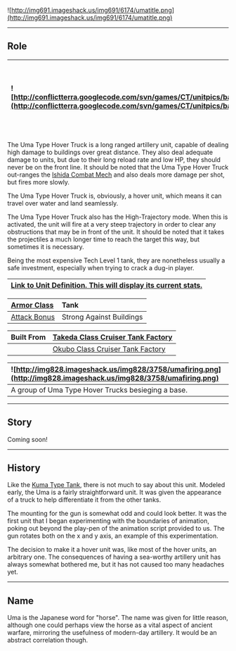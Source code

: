 ![http://img691.imageshack.us/img691/6174/umatitle.png](http://img691.imageshack.us/img691/6174/umatitle.png)


---


## Role ##

|![http://conflictterra.googlecode.com/svn/games/CT/unitpics/bartillery.png](http://conflictterra.googlecode.com/svn/games/CT/unitpics/bartillery.png)|Light mobile artillery.  Stronger against buildings than units.|
|:----------------------------------------------------------------------------------------------------------------------------------------------------|:--------------------------------------------------------------|

The Uma Type Hover Truck is a long ranged artillery unit, capable of dealing high damage to buildings over great distance.  They also deal adequate damage to units, but due to their long reload rate and low HP, they should never be on the front line.  It should be noted that the Uma Type Hover Truck out-ranges the [Ishida Combat Mech](http://code.google.com/p/conflictterra/wiki/NKGIshidaCombatMech) and also deals more damage per shot, but fires more slowly.

The Uma Type Hover Truck is, obviously, a hover unit, which means it can travel over water and land seamlessly.

The Uma Type Hover Truck also has the High-Trajectory mode.  When this is activated, the unit will fire at a very steep trajectory in order to clear any obstructions that may be in front of the unit.  It should be noted that it takes the projectiles a much longer time to reach the target this way, but sometimes it is necessary.

Being the most expensive Tech Level 1 tank, they are nonetheless usually a safe investment, especially when trying to crack a dug-in player.

|[Link to Unit Definition.  This will display its current stats.](http://code.google.com/p/conflictterra/source/browse/games/CT/units/bartillery.lua)|
|:---------------------------------------------------------------------------------------------------------------------------------------------------|

|[Armor Class](http://code.google.com/p/conflictterra/wiki/ArmorSystem)|Tank|
|:---------------------------------------------------------------------|:---|
|[Attack Bonus](http://code.google.com/p/conflictterra/wiki/ArmorSystem)|Strong Against Buildings|

|Built From|[Takeda Class Cruiser Tank Factory](http://code.google.com/p/conflictterra/wiki/NKGTakedaClassCruiser)|
|:---------|:-----------------------------------------------------------------------------------------------------|
|          |[Okubo Class Cruiser Tank Factory](http://code.google.com/p/conflictterra/wiki/NKGOkuboClassCruiser)  |

|![http://img828.imageshack.us/img828/3758/umafiring.png](http://img828.imageshack.us/img828/3758/umafiring.png)|
|:--------------------------------------------------------------------------------------------------------------|
|A group of Uma Type Hover Trucks besieging a base.                                                             |


---


## Story ##
Coming soon!


---


## History ##
Like the [Kuma Type Tank](http://code.google.com/p/conflictterra/wiki/NKGKumaTypeTank), there is not much to say about this unit.  Modeled early, the Uma is a fairly straightforward unit.  It was given the appearance of a truck to help differentiate it from the other tanks.

The mounting for the gun is somewhat odd and could look better.  It was the first unit that I began experimenting with the boundaries of animation, poking out beyond the play-pen of the animation script provided to us.  The gun rotates both on the x and y axis, an example of this experimentation.

The decision to make it a hover unit was, like most of the hover units, an arbitrary one.  The consequences of having a sea-worthy artillery unit has always somewhat bothered me, but it has not caused too many headaches yet.


---


## Name ##
Uma is the Japanese word for "horse".  The name was given for little reason, although one could perhaps view the horse as a vital aspect of ancient warfare, mirroring the usefulness of modern-day artillery.  It would be an abstract correlation though.